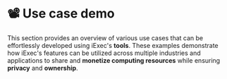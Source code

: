 # 📽 Use case demo

This section provides an overview of various use cases that can be effortlessly
developed using iExec's **tools**. These examples demonstrate how iExec's
features can be utilized across multiple industries and applications to share
and **monetize computing resources** while ensuring **privacy** and
**ownership**.

